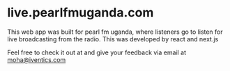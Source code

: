 # live.pearlfmuganda.com

This web app was built for pearl fm uganda, where listeners go to listen for live broadcasting from the radio.
This was developed by react and next.js

Feel free to check it out at  and give your feedback via email at moha@iventics.com


